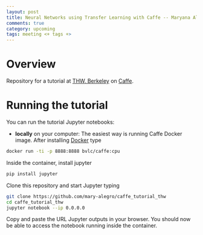 ```yaml
---
layout: post
title: Neural Networks using Transfer Learning with Caffe -- Maryana Alegro
comments: true
category: upcoming
tags: meeting <+ tags +>
---
```


# Overview

Repository for a tutorial at [THW, Berkeley](http://www.thehackerwithin.org/berkeley/) on [Caffe](http://caffe.berkeleyvision.org/).

# Running the tutorial

You can run the tutorial Jupyter notebooks:

- **locally** on your computer: The easiest way is running Caffe Docker image. After installing [Docker](https://www.docker.com/)
type
```bash
docker run -ti -p 8888:8888 bvlc/caffe:cpu
```

Inside the container, install jupyter
```bash
pip install jupyter
```

Clone this repository and start Jupyter typing
```bash
git clone https://github.com/mary-alegro/caffe_tutorial_thw
cd caffe_tutorial_thw
jupyter notebook --ip 0.0.0.0
```

Copy and paste the URL Jupyter outputs in your browser. You should now be able to access the notebook running inside the container.

